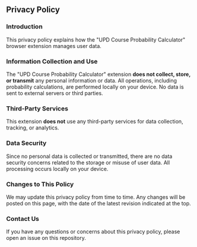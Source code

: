 ## Privacy Policy

### Introduction

This privacy policy explains how the "UPD Course Probability Calculator" browser extension manages user data. 

### Information Collection and Use

The "UPD Course Probability Calculator" extension **does not collect, store, or transmit** any personal information or data. All operations, including probability calculations, are performed locally on your device. No data is sent to external servers or third parties.

### Third-Party Services

This extension **does not** use any third-party services for data collection, tracking, or analytics.

### Data Security

Since no personal data is collected or transmitted, there are no data security concerns related to the storage or misuse of user data. All processing occurs locally on your device.

### Changes to This Policy

We may update this privacy policy from time to time. Any changes will be posted on this page, with the date of the latest revision indicated at the top.

### Contact Us

If you have any questions or concerns about this privacy policy, please open an issue on this repository.

